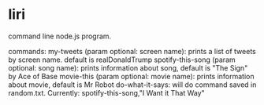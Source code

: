 # liri
command line node.js program.

commands: 
my-tweets (param optional: screen name): prints a list of tweets by screen name. default is realDonaldTrump
spotify-this-song (param optional: song name): prints information about song, default is "The Sign" by Ace of Base
movie-this (param optional: movie name): prints information about movie, default is Mr Robot
do-what-it-says: will do command saved in random.txt. Currently: spotify-this-song,"I Want it That Way"
